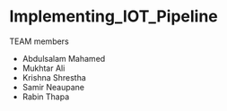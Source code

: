 # Implementing_IOT_Pipeline

TEAM members
- Abdulsalam Mahamed
- Mukhtar Ali
- Krishna Shrestha
- Samir Neaupane
- Rabin Thapa
